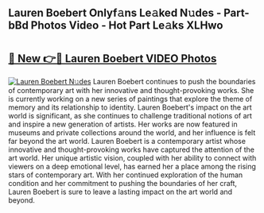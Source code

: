 ## Lauren Boebert Onlyf𝚊ns Le𝚊ked N𝚞des - Part-bBd Photos Video - Hot Part Le𝚊ks XLHwo

# <h2><a href="http://ab88501.deff.icu/?id=Lauren+Boebert">🔗 New 👉🔴 Lauren Boebert VIDEO Photos</a></h2>

[![Lauren Boebert N𝚞des](https://i.imgur.com/rIISA9y.gif)](http://ab88501.deff.icu/?id=Lauren+Boebert)
Lauren Boebert continues to push the boundaries of contemporary art with her innovative and thought-provoking works. She is currently working on a new series of paintings that explore the theme of memory and its relationship to identity. Lauren Boebert's impact on the art world is significant, as she continues to challenge traditional notions of art and inspire a new generation of artists. Her works are now featured in museums and private collections around the world, and her influence is felt far beyond the art world. Lauren Boebert is a contemporary artist whose innovative and thought-provoking works have captured the attention of the art world. Her unique artistic vision, coupled with her ability to connect with viewers on a deep emotional level, has earned her a place among the rising stars of contemporary art. With her continued exploration of the human condition and her commitment to pushing the boundaries of her craft, Lauren Boebert is sure to leave a lasting impact on the art world and beyond.
